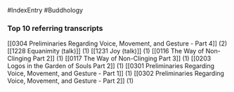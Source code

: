 #IndexEntry #Buddhology

### Top 10 referring transcripts
[[0304 Preliminaries Regarding Voice, Movement, and Gesture - Part 4]] (2)
[[1228 Equanimity (talk)]] (1)
[[1231 Joy (talk)]] (1)
[[0116 The Way of Non-Clinging Part 2]] (1)
[[0117 The Way of Non-Clinging Part 3]] (1)
[[0203 Logos in the Garden of Souls Part 2]] (1)
[[0301 Preliminaries Regarding Voice, Movement, and Gesture - Part 1]] (1)
[[0302 Preliminaries Regarding Voice, Movement, and Gesture - Part 2]] (1)

